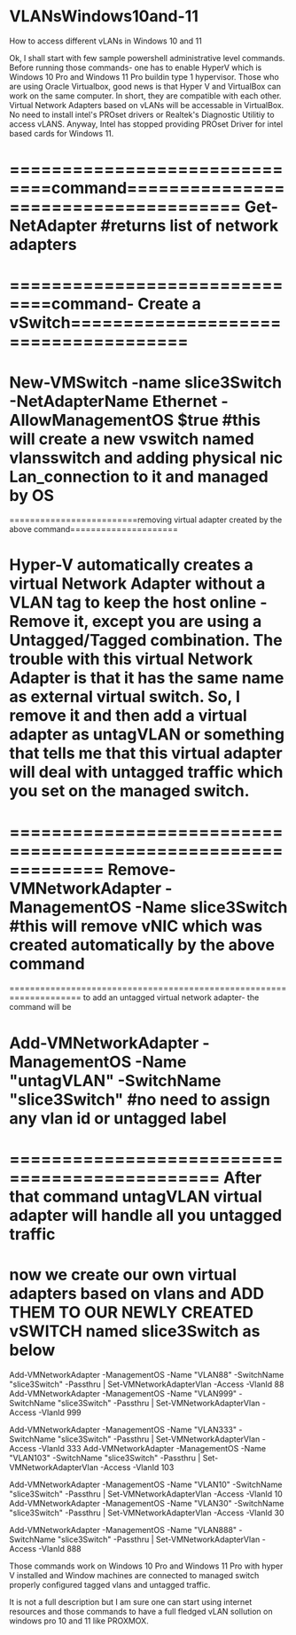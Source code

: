 # VLANsWindows10and-11
How to access different vLANs in Windows 10 and 11

Ok, I shall start with few sample powershell administrative level commands. Before running those commands- one has to enable HyperV which is Windows 10 Pro and Windows 11 Pro buildin type 1 hypervisor. Those who are using Oracle Virtualbox, good news is that Hyper V and VirtualBox can work on the same computer. In short, they are compatible with each other. Virtual Network Adapters based on vLANs will be accessable in VirtualBox. No need to install intel's PROset drivers or Realtek's Diagnostic Utilitiy to access vLANS. Anyway, Intel has stopped providing PROset Driver for intel based cards for Windows 11.


==============================command=====================================
Get-NetAdapter   #returns list of network adapters
==========================================================================


==============================command- Create a vSwitch=====================================
=============================================================================================
New-VMSwitch -name slice3Switch -NetAdapterName Ethernet -AllowManagementOS $true  #this will create a new vswitch named vlansswitch and adding physical nic Lan_connection to it and managed by OS 
============================================================================================




=========================removing virtual adapter created by the above command=====================
# Hyper-V automatically creates a virtual Network Adapter without a VLAN tag to keep the host online - Remove it, except you are using a Untagged/Tagged combination. The trouble with this virtual Network Adapter is that it has the same name as external virtual switch. So, I remove it and then add a virtual adapter as untagVLAN or something that tells me that this virtual adapter will deal with untagged traffic which you set on the managed switch.

=============================================================
Remove-VMNetworkAdapter -ManagementOS -Name slice3Switch  #this will remove vNIC which was created automatically by the above command
==============================================================

====================================================================
to add an untagged virtual network adapter- the command will be

Add-VMNetworkAdapter -ManagementOS -Name "untagVLAN" -SwitchName "slice3Switch" #no need to assign any vlan id or untagged label
============================================================================

==============================================
After that command untagVLAN virtual adapter will handle all you untagged traffic
===============================================


now we create our own virtual adapters based on vlans and ADD THEM TO OUR NEWLY CREATED vSWITCH named slice3Switch as below
==============================================================================================================

Add-VMNetworkAdapter -ManagementOS -Name "VLAN88" -SwitchName "slice3Switch" -Passthru | Set-VMNetworkAdapterVlan -Access -VlanId 88
Add-VMNetworkAdapter -ManagementOS -Name "VLAN999" -SwitchName "slice3Switch" -Passthru | Set-VMNetworkAdapterVlan -Access -VlanId 999

Add-VMNetworkAdapter -ManagementOS -Name "VLAN333" -SwitchName "slice3Switch" -Passthru | Set-VMNetworkAdapterVlan -Access -VlanId 333
Add-VMNetworkAdapter -ManagementOS -Name "VLAN103" -SwitchName "slice3Switch" -Passthru | Set-VMNetworkAdapterVlan -Access -VlanId 103

Add-VMNetworkAdapter -ManagementOS -Name "VLAN10" -SwitchName "slice3Switch" -Passthru | Set-VMNetworkAdapterVlan -Access -VlanId 10
Add-VMNetworkAdapter -ManagementOS -Name "VLAN30" -SwitchName "slice3Switch" -Passthru | Set-VMNetworkAdapterVlan -Access -VlanId 30

Add-VMNetworkAdapter -ManagementOS -Name "VLAN888" -SwitchName "slice3Switch" -Passthru | Set-VMNetworkAdapterVlan -Access -VlanId 888

Those commands work on Windows 10 Pro and Windows 11 Pro with hyper V installed and Window machines are connected to managed switch properly configured tagged vlans and untagged traffic.

It is not a full description but I am sure one can start using internet resources and those commands to have a full fledged vLAN sollution on windows pro 10 and 11 like PROXMOX.
